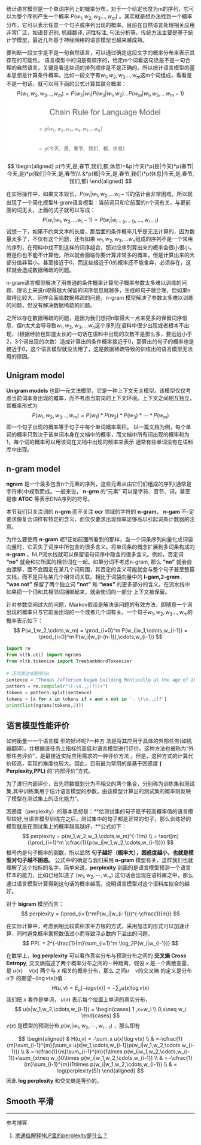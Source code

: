 统计语言模型是一个单词序列上的概率分布，对于一个给定长度为m的序列，它可以为整个序列产生一个概率 $P(w_1,w_2,w_3...,w_m)$ 。其实就是想办法找到一个概率分布，它可以表示任意一个句子或序列出现的概率。目前在自然语言处理相关应用非常广泛，如语音识别, 机器翻译, 词性标注, 句法分析等。传统方法主要是基于统计学模型，最近几年基于神经网络的语言模型也越来越成熟。

要判断一段文字是不是一句自然语言，可以通过确定这段文字的概率分布来表示其存在的可能性。 语言模型中的词是有顺序的，给定m个词看这句话是不是一句合理的自然语言，关键是看这些词的排列顺序是不是正确的。所以统计语言模型的基本思想是计算条件概率。比如一段文字有${w_1,w_2,w_3...,w_m}$这m个词组成，看看是不是一句话，就可以用下面的公式计算其联合概率： 
$$
P(w_1,w_2,w_3...,w_m)=P(w_2|w_1)P(w_3|w_1,w_2)...P(w_m|w_1,w_2,...w_m-1)
$$
![](res/chapter6-1.png)
$$
\begin{aligned}
p(今天,是,春节,我们,都,休息)=&p(今天)*p(是|今天)*p(春节|今天,是)*p(我们|今天,是,春节)\\
&*p(都|今天,是,春节,我们)*p(休息|今天,是,春节,我们,都)
\end{aligned}
$$


在实际操作中，如果文本较长，$P(w_i|w_1,w_2,...w_i-1)$的估计会非常困难，所以就出现了一个简化模型N-gram语言模型：当前词只和它前面的n个词有关，与更前面的词无关，上面的式子就可以写成： 
$$
P(w_i|w_1,w_2,...w_i-1)=P(w_i|w_{i-(n-1)},...,w_{i-1})
$$
试想一下，如果不约束文本的长度，那后面的条件概率几乎是无法计算的，因为数量太多了，不仅有这个问题，还有如果 $w_1,w_2,w_3,...w_n$组成的序列不是一个常用的序列，在预料中找不到这样的词序组合，那对应序列算出来的概率会很小很小，但是你也不能不计算他，所以就会面临你要计算非常多的概率，但是计算出来的大部分值非常小，甚至接近于0，而这些接近于0的概率还不能舍弃，必须存在，这样就会造成数据稀疏的问题。

n-gram语言模型解决了用普通的条件概率计算句子概率参数太多难以训练的问题，理论上来说n取得越大保留的词序信息就越多，生成的句子越合理，但如果n取得比较大，同样会面临数据稀疏的问题，n-gram 模型解决了参数太多难以训练的问题，但没有解决数据稀疏的问题。

之所以存在数据稀疏的问题，是因为我们想把n取得大一点来更多的保留词序信息，但n太大会导导致$w_1,w_2,w_3,...w_n$这个序列在语料中很少出现或者根本不出现，（根据经验也知道太长的一句话在语料中出现的次数不是那么多，要远远小于2，3个词出现的次数）造成计算出的条件概率接近于0，那算出的句子的概率也是接近于0，这个语言模型就没法用了，这是数据稀疏导致的训练出的语言模型无法用的原因。

## Unigram model

**Unigram models** 也即一元文法模型，它是一种上下文无关模型。该模型仅仅考虑当前词本身出现的概率，而不考虑当前词的上下文环境。上下文之间相互独立，其概率形式为 
$$
P(w_1,w_2,w_3...,w_m)=P(w_1)*P(w_2)*P(w_3)*\cdots*P(w_m)
$$
即一个句子出现的概率等于句子中每个单词概率乘积。 以一篇文档为例，每个单词的概率只取决于该单词本身在文档中的概率，而文档中所有词出现的概率和为1，每个词的概率可以用该词在文档中出现的频率来表示.通常有些单词没有在语料库中出现。

## n-gram model

**ngram** 是一个最多包含n个元素的序列，这些元素从由它们们组成的序列(通常是字符串)中规取而成。一般来说， **n-grm** 的“元素” 可以是字符、音节、词，甚至是像 **ATGC** 等表示DNA序列的符号。

本节我们只关注词的 **n-grm** 而不关注 **ocr** 领域的字符的 **n-gram**， **n-gam** 不-定要求像复合词样有特定的含义，而仅仅要求出现频率足够高以引起词条计数器的注意。

为什么要使用 **n-gram** 呢?正如前面所看到的那样，当一个词条序列向量化成词袋向量时，它丢失了词序中所包含的很多含义。将单词条的概念扩展到多词条构成的 **n-gram** ，NLP流水线就可以保留语句词序中隐含的很多含义。例如，否定词 **“no”** 就会和它所属的相邻词在一起。如果分词不考虑n-gram, 那么 **“no”** 就会自由漂移，面不会固定在某几个词周围，其否定的含义可能就会与整个句子甚至整篇文档，而不是只与某几个相邻词关联。相比于词袋向量中的 **l-gam,2-gram** . **“was not”** 保留了两个独立词 **"not”** 和 **“was”** 的更多部分的含义。在流水线中如果把一个词和其相邻词捆绑起来，就会使词的一部分 上下文被保留。

针对参数空间过大的问题，Markov假设是解决该问题的有效方法，即随意一个词出现的概率只与它前面出现的一个或者几个词有关。一个句子${w_1,w_2,w_3...,w_m}$的概率表示如下：
$$
P(w_1,w_2,\cdots,w_m) = \prod_{i=0}^m P(w_i|w_1,\cdots,w_{i-1}) = \prod_{i=0}^m P(w_i|w_{i-(n-1)},\cdots,w_{i-1})
$$

```python
import re
from nltk.util import ngrams
from nltk.tokenize import TreebankWordTokenizer

# 正则表达式删除分c
sentence = "Thomas Jefferson began building Monticello at the age of 26"
pattern = re.compile(r"([-\s.,;!?])+")
tokens = pattern.split(sentence)
tokens = [x for x in tokens if x and x not in '- \t\n.,;!?']
print(list(ngrams(tokens,2)))
```



## 语言模型性能评价

如何衡量一一个语言模 型的好坏呢?一种方 法是将其应用于具体的外部任务(如机器翻译)，并根据该任务上指标的高低对语言模型进行评价。这种方法也被称为“外部任务评价”，是最接近实际应用需求的一种评价方法 。但是，这种方式的计算代价较高，实现的难度也较大。因此，目前最为常用的是基于困惑度 **( Perplexity,PPL)** 的“内部评价”方式。

为了进行内部评价，首先将数据划分为不相交的两个集合，分别称为训练集和测试集,其中训练集用于估计语言模型的参数。由该模型计算出的测试集的概率则反映了模型在测试集上的泛化能力”。

困惑度（perplexity）的基本思想是：**给测试集的句子赋予较高概率值的语言模型较好,当语言模型训练完之后，测试集中的句子都是正常的句子，那么训练好的模型就是在测试集上的概率越高越好，**公式如下：
$$
perplexity = p(w_1,w_2,w_3,\cdots,w_m)^{-1/m}  \\
= \sqrt[m]{\prod_{i=1}^m \cfrac{1}{p(w_i|w_1,w_2,\cdots,w_{i-1})}}
$$
根号内是句子概率的倒数，所以显然 **句子越好（概率大），困惑度越小，也就是模型对句子越不困惑。** 公式中$i$的确定与我们采用 **n-gram** 模型有关，这样我们也就理解了这个指标的名字。简单来说，**perplexity** 刻画的是语言模型预测一个语言样本的能力，比如已经知道了 $(w_1,w_2,\cdots,w_m)$ 这句话会出现在语料库之中，那么通过语言模型计算得到这句话的概率越高，说明语言模型对这个语料库拟合的越好。

对于 **bigram** 模型而言：
$$
perplexity =  (\prod_{i=1}^mP(w_i|w_{i-1}))^{-\cfrac{1}{m}}
$$


在实际计算中，考虑到相比较乘积求平方根的方式，采用加法的形式可以加速计算，同时避免概率乘积数值过小而导致浮点数向下溢出的问题。
$$
PPL = 2^{-\frac{1}{m}\sum_{i=1}^m \log_2P(w_i|w_{i-1})}
$$


在数学上，**log perplexity** 可以看作真实分布与预测分布之间的 **交叉熵 Cross Entropy**, 交叉熵描述了两个概率分布之间的一种距离，假设 $x$ 是一个离散变量， 是 $u(x)\quad v(x)$ 两个与 $x$ 相关的概率分布，那么  之间$u \quad v$的交叉熵 的定义是分布 $u$下  的期望$-(\log v(x))$值：
$$
H(u,v)=E_u[-log v(x)] =-\sum_x u(x)\log v(x)
$$
我们把 $x$ 看作是单词， $u(x)$ 表示每个位置上单词的真实分布，
$$
u(x|w_1,w_2,\cdots,w_{i-1}) = 
\begin{cases} 
1 ,x=w_i \\ 0,x\neq w_i
\end{cases}
$$
$v(x)$ 是模型的预测分布 $p(w_i|w_1,w_2,\cdots,w_{i-1})$ ，那么即有


$$
\begin{aligned}
& H(u,v) = -\sum_x u(x)\log v(x)  \\
& =-\cfrac{1}{m}\sum_{i-1}^{m}(\sum_x u(x|w_1,\cdots,w_{i-1})p(w_i|w_1,w_2,\cdots w_{i-1}))  \\
& =-\cfrac{1}{m}\sum_{i-1}^{m}(1\times p(w_i|w_1,w_2,\cdots,w_{i-1})+\sum_{x\neq w_i}0\times p(w_i|w_1,w_2,\cdots,w_{i-1})  \\
& = -\cfrac{1}{m}\sum_{i-1}^{m}(1\times p(w_i|w_1,w_2,\cdots,w_{i-1})  \\
& = log(perplexity(S))
\end{aligned}
$$
因此 **log perplexity** 和交叉熵是等价的。

## Smooth 平滑

---

参考博客

1. [求通俗解释NLP里的perplexity是什么？](https://www.zhihu.com/question/58482430)

